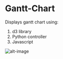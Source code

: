 # Gantt-Chart
Displays gantt chart using:
1) d3 library
2) Python controller
3) Javascript


![alt-image](https://github.com/sapanz/Gantt-Chart/blob/master/Screenshot%20from%202018-07-13%2016_18_09.png)
